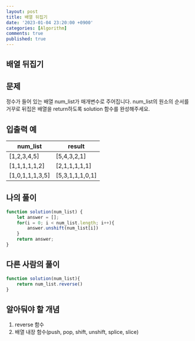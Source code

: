 ```yaml
---
layout: post
title: 배열 뒤집기
date: '2023-01-04 23:20:00 +0900'
categories: [Algorithm]
comments: true
published: true
---
```


## 배열 뒤집기
## 문제
정수가 들어 있는 배열 num_list가 매개변수로 주어집니다. num_list의 원소의 순서를 거꾸로 뒤집은 배열을 return하도록 solution 함수를 완성해주세요.

## 입출력 예

|num_list|result|
|------|---|
|[1,2,3,4,5]|[5,4,3,2,1]|
|[1,1,1,1,1,2]|[2,1,1,1,1,1]|
|[1,0,1,1,1,3,5]|[5,3,1,1,1,0,1]|

## 나의 풀이
~~~js
function solution(num_list) {
    let answer = [];
    for(i = 0; i < num_list.length; i++){
        answer.unshift(num_list[i])
    }
    return answer;
}

~~~

## 다른 사람의 풀이
~~~js
function solution(num_list){
    return num_list.reverse()
}

~~~

## 알아둬야 할 개념
1. reverse 함수
2. 배열 내장 함수(push, pop, shift, unshift, splice, slice)